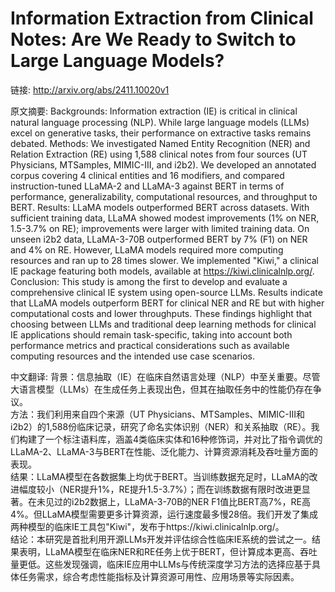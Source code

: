 # Information Extraction from Clinical Notes: Are We Ready to Switch to Large Language Models?

链接: http://arxiv.org/abs/2411.10020v1

原文摘要:
Backgrounds: Information extraction (IE) is critical in clinical natural
language processing (NLP). While large language models (LLMs) excel on
generative tasks, their performance on extractive tasks remains debated.
Methods: We investigated Named Entity Recognition (NER) and Relation Extraction
(RE) using 1,588 clinical notes from four sources (UT Physicians, MTSamples,
MIMIC-III, and i2b2). We developed an annotated corpus covering 4 clinical
entities and 16 modifiers, and compared instruction-tuned LLaMA-2 and LLaMA-3
against BERT in terms of performance, generalizability, computational
resources, and throughput to BERT. Results: LLaMA models outperformed BERT
across datasets. With sufficient training data, LLaMA showed modest
improvements (1% on NER, 1.5-3.7% on RE); improvements were larger with limited
training data. On unseen i2b2 data, LLaMA-3-70B outperformed BERT by 7% (F1) on
NER and 4% on RE. However, LLaMA models required more computing resources and
ran up to 28 times slower. We implemented "Kiwi," a clinical IE package
featuring both models, available at https://kiwi.clinicalnlp.org/. Conclusion:
This study is among the first to develop and evaluate a comprehensive clinical
IE system using open-source LLMs. Results indicate that LLaMA models outperform
BERT for clinical NER and RE but with higher computational costs and lower
throughputs. These findings highlight that choosing between LLMs and
traditional deep learning methods for clinical IE applications should remain
task-specific, taking into account both performance metrics and practical
considerations such as available computing resources and the intended use case
scenarios.

中文翻译:
背景：信息抽取（IE）在临床自然语言处理（NLP）中至关重要。尽管大语言模型（LLMs）在生成任务上表现出色，但其在抽取任务中的性能仍存在争议。  
方法：我们利用来自四个来源（UT Physicians、MTSamples、MIMIC-III和i2b2）的1,588份临床记录，研究了命名实体识别（NER）和关系抽取（RE）。我们构建了一个标注语料库，涵盖4类临床实体和16种修饰词，并对比了指令调优的LLaMA-2、LLaMA-3与BERT在性能、泛化能力、计算资源消耗及吞吐量方面的表现。  
结果：LLaMA模型在各数据集上均优于BERT。当训练数据充足时，LLaMA的改进幅度较小（NER提升1%，RE提升1.5-3.7%）；而在训练数据有限时改进更显著。在未见过的i2b2数据上，LLaMA-3-70B的NER F1值比BERT高7%，RE高4%。但LLaMA模型需要更多计算资源，运行速度最多慢28倍。我们开发了集成两种模型的临床IE工具包"Kiwi"，发布于https://kiwi.clinicalnlp.org/。  
结论：本研究是首批利用开源LLMs开发并评估综合性临床IE系统的尝试之一。结果表明，LLaMA模型在临床NER和RE任务上优于BERT，但计算成本更高、吞吐量更低。这些发现强调，临床IE应用中LLMs与传统深度学习方法的选择应基于具体任务需求，综合考虑性能指标及计算资源可用性、应用场景等实际因素。
